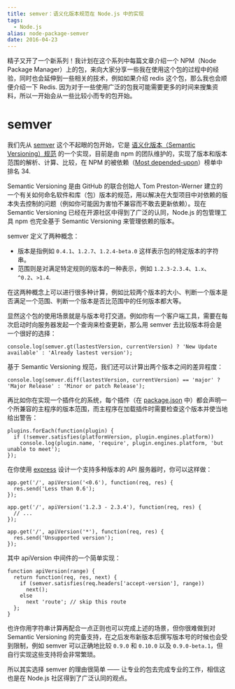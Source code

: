 ```yaml
---
title: semver：语义化版本规范在 Node.js 中的实现
tags:
  - Node.js
alias: node-package-semver
date: 2016-04-23
---
```


精子又开了一个新系列！我计划在这个系列中每篇文章介绍一个 NPM（Node Package Manager）上的包，来向大家分享一些我在使用这个包的过程中的经验，同时也会延伸到一些相关的技术，例如如果介绍 redis 这个包，那么我也会顺便介绍一下 Redis. 因为对于一些使用广泛的包我可能需要更多的时间来搜集资料，所以一开始会从一些比较小而专的包开始。

# semver

 我们先从 [semver](https://www.npmjs.com/package/semver) 这个不起眼的包开始，它是 [语义化版本（Semantic Versioning）规范](http://semver.org/lang/zh-CN/) 的一个实现，目前是由 npm 的团队维护的，实现了版本和版本范围的解析、计算、比较，在 NPM 的被依赖（[Most depended-upon](https://www.npmjs.com/browse/depended)）榜单中排名 34.

 Semantic Versioning 是由 GitHub 的联合创始人 Tom Preston-Werner 建立的一个有关如何命名软件和库（包）版本的规范，用以解决在大型项目中对依赖的版本失去控制的问题（例如你可能因为害怕不兼容而不敢去更新依赖）。现在 Semantic Versioning 已经在开源社区中得到了广泛的认同，Node.js 的包管理工具 npm 也完全基于 Semantic Versioning 来管理依赖的版本。

semver 定义了两种概念：

* 版本是指例如 `0.4.1`、`1.2.7`、`1.2.4-beta.0` 这样表示包的特定版本的字符串。
* 范围则是对满足特定规则的版本的一种表示，例如 `1.2.3-2.3.4`、`1.x`、`^0.2`、`>1.4`.

在这两种概念上可以进行很多种计算，例如比较两个版本的大小、判断一个版本是否满足一个范围、判断一个版本是否比范围中的任何版本都大等。

显然这个包的使用场景就是与版本号打交道。例如你有一个客户端工具，需要在每次启动时向服务器发起一个查询来检查更新，那么用 semver 去比较版本将会是一个很好的选择：

    console.log(semver.gt(lastestVersion, currentVersion) ? 'New Update available' : 'Already lastest version');

基于 Semantic Versioning 规范，我们还可以计算出两个版本之间的差异程度：

    console.log(semver.diff(lastestVersion, currentVersion) == 'major' ? 'Major Release' : 'Minor or patch Release');

再比如你在实现一个插件化的系统，每个插件（在 [package.json](https://docs.npmjs.com/files/package.json#engines) 中）都会声明一个所兼容的主程序的版本范围，而主程序在加载插件时需要检查这个版本并使当地给出警告：

    plugins.forEach(function(plugin) {
      if (!semver.satisfies(platformVersion, plugin.engines.platform))
        console.log(plugin.name, 'require', plugin.engines.platform, 'but unable to meet');
    });

在你使用 [express](https://www.npmjs.com/package/express) 设计一个支持多种版本的 API 服务器时，你可以这样做：

    app.get('/', apiVersion('<0.6'), function(req, res) {
      res.send('Less than 0.6');
    });

    app.get('/', apiVersion('1.2.3 - 2.3.4'), function(req, res) {
      // ...
    });

    app.get('/', apiVersion('*'), function(req, res) {
      res.send('Unsupported version');
    });

其中 apiVersion 中间件的一个简单实现：

    function apiVersion(range) {
      return function(req, res, next) {
        if (semver.satisfies(req.headers['accept-version'], range))
          next();
        else
          next 'route'; // skip this route
      };
    }

也许你用字符串计算再配合一点正则也可以完成上述的场景，但你很难做到对 Semantic Versioning 的完备支持，在之后发布新版本后撰写版本号的时候也会受到限制，例如 semver 可以正确地比较 `0.9.0` 和 `0.10.0` 以及 `0.9.0-beta.1`，但自行实现这些支持将会非常繁琐。

所以其实选择 semver 的理由很简单 —— 让专业的包去完成专业的工作，相信这也是在 Node.js 社区得到了广泛认同的观点。
